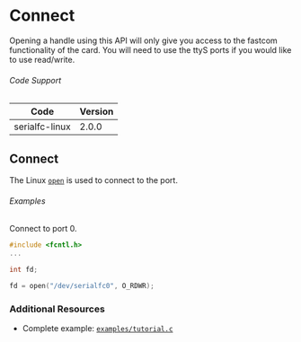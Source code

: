 # Connect

Opening a handle using this API will only give you access to the fastcom functionality of the card. You will need to use the ttyS ports if you would like to use read/write.

###### Code Support
| Code | Version |
| ---- | ------- |
| serialfc-linux | 2.0.0 |


## Connect
The Linux [`open`](http://linux.die.net/man/3/open) is used to connect to the port.

###### Examples
Connect to port 0.
```c
#include <fcntl.h>
...

int fd;

fd = open("/dev/serialfc0", O_RDWR);
```


### Additional Resources
- Complete example: [`examples/tutorial.c`](../examples/tutorial.c)
